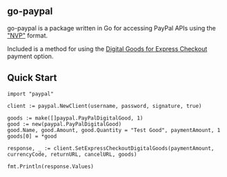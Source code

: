go-paypal
---

go-paypal is a package written in Go for accessing PayPal APIs using the ["NVP"](https://cms.paypal.com/us/cgi-bin/?cmd=_render-content&content_ID=developer/e_howto_api_nvp_NVPAPIOverview#id09C2F0G0C7U) format.

Included is a method for using the [Digital Goods for Express Checkout](https://cms.paypal.com/us/cgi-bin/?cmd=_render-content&content_ID=developer/e_howto_api_IntegratingExpressCheckoutDG) payment option.

Quick Start
---
	import "paypal"
	
	client := paypal.NewClient(username, password, signature, true)
	
	goods := make([]paypal.PayPalDigitalGood, 1)
	good := new(paypal.PayPalDigitalGood)
	good.Name, good.Amount, good.Quantity = "Test Good", paymentAmount, 1
	goods[0] = *good
	
	response, _ := client.SetExpressCheckoutDigitalGoods(paymentAmount, currencyCode, returnURL, cancelURL, goods)
	
	fmt.Println(response.Values)
